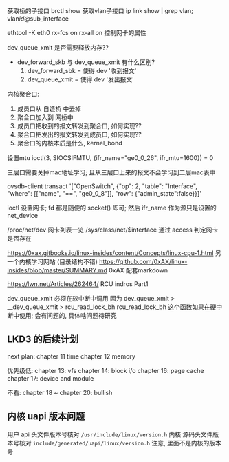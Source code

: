 获取桥的子接口 brctl show
获取vlan子接口 ip link show | grep vlan;  vlan$id@$sub_interface

ethtool -K eth0 rx-fcs on rx-all on
控制网卡的属性

dev_queue_xmit 是否需要释放内存??

+ dev_forward_skb 与 dev_queue_xmit 有什么区别?
    1. dev_forward_sbk = 使得 dev '收到报文'
    2. dev_queue_xmit  = 使得 dev '发出报文'

内核聚合口:
1. 成员口从 自造桥 中去掉
2. 聚合口加入到 网桥中
3. 成员口把收到的报文转发到聚合口, 如何实现??
4. 聚合口把发出的报文转发到成员口, 如何实现??
5. 聚合口的内核本质是什么, kernel_bond

设置mtu
ioctl(3, SIOCSIFMTU, {ifr_name="ge0_0_26", ifr_mtu=1600}) = 0

三层口需要关掉mac地址学习; 且从三层口上来的报文不会学习到二层mac表中

ovsdb-client transact '["OpenSwitch", {"op": 2, "table": "Interface", "where": [["name", "==", "ge0_0_8"]], "row": {"admin_state":false}}]'

ioctl 设置网卡; fd 都是随便的 socket() 即可; 然后 ifr_name 作为源只是设置的 net_device

/proc/net/dev 网卡列表一览
/sys/class/net/$interface 通过 access 判定网卡是否存在

https://0xax.gitbooks.io/linux-insides/content/Concepts/linux-cpu-1.html 另一个内核学习网站 (目录结构不错)
https://github.com/0xAX/linux-insides/blob/master/SUMMARY.md 0xAX 配套markdown

https://lwn.net/Articles/262464/ RCU indros Part1

dev_queue_xmit 必须在软中断中调用
因为 dev_queue_xmit > __dev_queue_xmit > rcu_read_lock_bh
rcu_read_lock_bh 这个函数如果在硬中断中使用; 会有问题的, 具体啥问题待研究

## LKD3 的后续计划
next plan:
chapter 11 time
chapter 12 memory

优先级低:
chapter 13: vfs
chapter 14: block i/o
chapter 16: page cache
chapter 17: device and module

不看:
chapter 18 ~ chapter 20: bullish



## 内核 uapi 版本问题
用户 api 头文件版本号核对 `/usr/include/linux/version.h`
内核 源码头文件版本号核对 `include/generated/uapi/linux/version.h`
注意, 里面不是内核的版本号